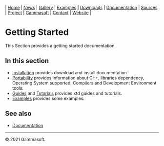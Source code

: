 | [Home](home.md) | [News](news.md) | [Gallery](gallery.md) | [Examples](examples.md) | [Downloads](downloads.md) | [Documentation](documentation.md) | [Sources](https://github.com/gammasoft71/xtd) | [Project](https://sourceforge.net/projects/xtdpro/) | [Gammasoft](gammasoft.md)  | [Contact](contact.md) | [Website](https://gammasoft71.wixsite.com/xtdpro) |

# Getting Started

This Section provides a getting started documentation.

## In this section

* [Installation](downloads.md) provides download and install documentation.
* [Portability](portability.md) provides information about C++, libraries dependency, Operating System supported, Compilers and Development Environment tools.
* [Guides](guides.md) and [Tutorials](tutorials.md) provides xtd guides and tutorials.
* [Examples](../examples/README.md) provides some examples.

## See also

* [Documentation](documentation.md)

______________________________________________________________________________________________

© 2021 Gammasoft.
